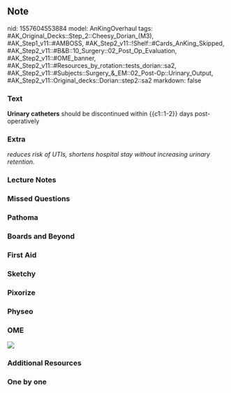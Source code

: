 ## Note
nid: 1557604553884
model: AnKingOverhaul
tags: #AK_Original_Decks::Step_2::Cheesy_Dorian_(M3), #AK_Step1_v11::#AMBOSS, #AK_Step2_v11::!Shelf::#Cards_AnKing_Skipped, #AK_Step2_v11::#B&B::10_Surgery::02_Post_Op_Evaluation, #AK_Step2_v11::#OME_banner, #AK_Step2_v11::#Resources_by_rotation::tests_dorian::sa2, #AK_Step2_v11::#Subjects::Surgery_&_EM::02_Post-Op::Urinary_Output, #AK_Step2_v11::Original_decks::Dorian::step2::sa2
markdown: false

### Text
<b>Urinary catheters</b> should be discontinued within {{c1::1-2}}
days post-operatively

### Extra
<div>
  <div>
    <i>reduces risk of UTIs, shortens hospital stay without
    increasing urinary retention.</i>
  </div>
</div>

### Lecture Notes


### Missed Questions


### Pathoma


### Boards and Beyond


### First Aid


### Sketchy


### Pixorize


### Physeo


### OME
<div class="ome-widget">
  <a href="https://onlinemeded.org?ref=anki"><img src=
  "_OME_AnkiFlashcards_General_7.png"></a>
</div>

### Additional Resources


### One by one

